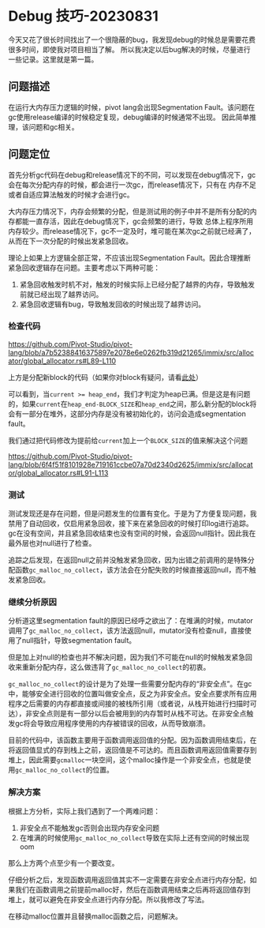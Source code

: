 # Debug 技巧-20230831

今天又花了很长时间找出了一个很隐蔽的bug，我发现debug的时候总是需要花费很多时间，即使我对项目相当了解。
所以我决定以后bug解决的时候，尽量进行一些记录。这里就是第一篇。

## 问题描述

在运行大内存压力逻辑的时候，pivot lang会出现Segmentation Fault。该问题在gc使用release编译的时候稳定复现，debug编译的时候通常不出现。
因此简单推理，该问题和gc相关。

## 问题定位

首先分析gc代码在debug和release情况下的不同，可以发现在debug情况下，gc会在每次分配内存的时候，都会进行一次gc，而release情况下，只有在
内存不足或者自适应算法触发的时候才会进行gc。

大内存压力情况下，内存会频繁的分配，但是测试用的例子中并不是所有分配的内存都能一直存活，因此在debug情况下，gc会频繁的进行，导致
总体上程序所用内存较少。而release情况下，gc不一定及时，堆可能在某次gc之前就已经满了，从而在下一次分配的时候出发紧急回收。

理论上如果上方逻辑全部正常，不应该出现Segmentation Fault。因此合理推断紧急回收逻辑存在问题。主要考虑以下两种可能：

1. 紧急回收触发时机不对，触发的时候实际上已经分配了越界的内存，导致触发前就已经出现了越界访问。
2. 紧急回收逻辑有bug，导致触发回收的时候出现了越界访问。

### 检查代码

<https://github.com/Pivot-Studio/pivot-lang/blob/a7b52388416375897e2078e6e0262fb319d21265/immix/src/allocator/global_allocator.rs#L89-L110>

上方是分配新block的代码（如果你对block有疑问，请看[此处](https://lang.pivotstudio.cn/docs/systemlib/immix.html#admonition-%E9%83%A8%E5%88%86immix-gc%E6%9C%AF%E8%AF%AD%E4%BB%8B%E7%BB%8D)）

可以看到，当`current >= heap_end`，我们才判定为heap已满。但是这是有问题的，如果`current`在`heap_end-BLOCK_SIZE`和`heap_end`之间，那么新分配的block将会有一部分在堆外，这部分内存是没有被初始化的，访问会造成segmentation fault。

我们通过把代码修改为提前给`current`加上一个`BLOCK_SIZE`的值来解决这个问题

<https://github.com/Pivot-Studio/pivot-lang/blob/6f4f51f8101928e719161ccbe07a70d2340d2625/immix/src/allocator/global_allocator.rs#L91-L113>

### 测试

测试发现还是存在问题，但是问题发生的位置有变化。于是为了方便复现问题，我禁用了自动回收，仅启用紧急回收，接下来在紧急回收的时候打印log进行追踪。gc在没有空间，并且紧急回收结束也没有空间的时候，会返回null指针。因此我在最外层也对null进行了检查。

追踪之后发现，在返回null之前并没触发紧急回收，因为出错之前调用的是特殊分配函数`gc_malloc_no_collect`，该方法会在分配失败的时候直接返回null，而不触发紧急回收。

### 继续分析原因

分析道这里segmentation fault的原因已经呼之欲出了：在堆满的时候，mutator调用了`gc_malloc_no_collect`，该方法返回null，mutator没有检查null，直接使用了null指针，导致segmentation fault。

但是加上对null的检查也并不解决问题，因为我们不可能在null的时候触发紧急回收来重新分配内存，这么做违背了`gc_malloc_no_collect`的初衷。

`gc_malloc_no_collect`的设计是为了处理一些需要分配内存的“非安全点”。在gc中，能够安全进行回收的位置叫做安全点，反之为非安全点。安全点要求所有应用程序之后需要的内存都直接或间接的被栈所引用（或者说，从栈开始进行扫描时可达），非安全点则是有一部分以后会被用到的内存暂时从栈不可达。在非安全点触发gc将会导致应用程序使用的内存被错误的回收，从而导致崩溃。

目前的代码中，该函数主要用于函数调用返回值的分配。因为函数调用结束后，在将返回值显式的存到栈上之前，返回值是不可达的。而且函数调用返回值需要存到堆上，因此需要`gcmalloc`一块空间，这个malloc操作是一个非安全点，也就是使用`gc_malloc_no_collect`的位置。

### 解决方案

根据上方分析，实际上我们遇到了一个两难问题：

1. 非安全点不能触发gc否则会出现内存安全问题
2. 在堆满的时候使用`gc_malloc_no_collect`导致在实际上还有空间的时候出现oom

那么上方两个点至少有一个要改变。

仔细分析之后，发现函数调用返回值其实不一定需要在非安全点进行内存分配，如果我们在函数调用之前提前malloc好，然后在函数调用结束之后再将返回值存到堆上，就可以避免在非安全点进行内存分配。所以我修改了写法。

在移动malloc位置并且替换malloc函数之后，问题解决。
